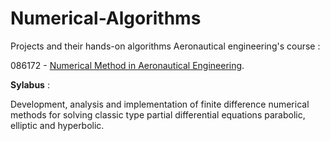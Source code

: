 # Numerical-Algorithms
Projects and their hands-on algorithms Aeronautical engineering's course : 

086172 - [Numerical Method in Aeronautical Engineering](https://www.graduate.technion.ac.il/Subjects.Heb/?Sub=86172).

**Sylabus** :

Development, analysis and implementation of finite difference numerical methods 
for solving classic type partial differential equations parabolic, elliptic and hyperbolic.
